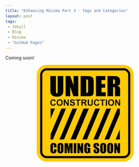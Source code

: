 ```yaml
---
title: "Enhancing Minima Part 3 - Tags and Categories"
layout: post
tags:
 - Jekyll
 - Blog
 - Minima
 - "GitHub Pages"
---
```


Coming soon!
<!-- more -->

<p style="text-align:center;">
	<img src="/assets/images/istockphoto-1410983127-612x612.jpg" alt="Under construction sign">
</p>


